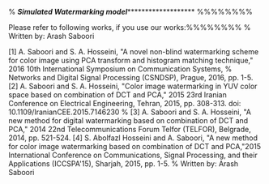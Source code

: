 % ***********Simulated Watermarking model******************************   %%%%%%%% 

Please refer to following works, if you use our works:%%%%%%%% % Written by: Arash Saboori  

[1] A. Saboori and S. A. Hosseini, "A novel non-blind watermarking scheme for color image using PCA transform and histogram matching technique," 2016 10th International Symposium on Communication Systems, %     Networks and Digital Signal Processing (CSNDSP), Prague, 2016, pp. 1-5. 
[2] A. Saboori and S. A. Hosseini, "Color image watermarking in YUV color space based on combination of DCT and PCA," 2015 23rd Iranian Conference on Electrical Engineering, Tehran, 2015, pp. 308-313. doi: 10.1109/IranianCEE.2015.7146230  % 
[3] A. Saboori and S. A. Hosseini, "A new method for digital watermarking based on combination of DCT and PCA," 2014 22nd Telecommunications Forum Telfor (TELFOR), Belgrade, 2014, pp. 521-524. 
[4] S. Abolfazl Hosseini and A. Saboori, "A new method for color image watermarking based on combination of DCT and PCA,"2015 International Conference on Communications, Signal Processing, and their Applications (ICCSPA'15), Sharjah, 2015, pp. 1-5.  % Written by: Arash Saboori  
